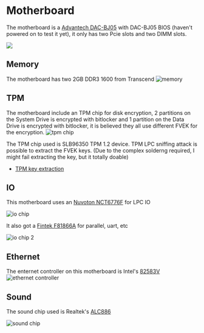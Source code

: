 # Motherboard

The motherboard is a [Advantech DAC-BJ05](https://www.alibaba.com/product-detail/Advantech-DAC-BJ05-Industrial-Motherboard-CPU_1600945359533.html) with DAC-BJ05 BIOS (haven't powered on to test it yet), it only has two Pcie slots and two DIMM slots.

![](./../res/069DA365-A2BC-4F0A-8B0B-BFD462A16C4A.jpeg)

## Memory
The motherboard has two 2GB DDR3 1600 from Transcend
![memory](./../res/07DECB28-0FC9-44CF-8704-D28BEBE7246E.jpeg)


## TPM
The motherboard include an TPM chip for disk encryption, 2 partitions on the System Drive is encrypted with bitlocker and 1 partition on the Data Drive is encrypted with bitlocker, it is believed they all use different FVEK for the encryption.
![tpm chip](../res/B91263CA-837D-4663-B194-D6218B866B75.jpeg)

The TPM chip used is SLB96350 TPM 1.2 device. TPM LPC sniffing attack is possible to extract the FVEK keys. (Due to the complex solderng required, I might fail extracting the key, but it totally doable)

* [TPM key extraction](https://pulsesecurity.co.nz/articles/TPM-sniffing)

## IO
This motherboard uses an [Nuvoton NCT6776F](https://static6.arrow.com/aropdfconversion/b19813efc8e1635369c0c75d2e50037b046c2513/nct6776f_nct6776d_datasheet_v1_2.pdf) for LPC IO

![io chip](../res/F48B3D4F-F2F8-4BF8-A7EB-D6B73256EEC4.jpeg)

It also got a [Fintek F81866A](https://www.fintek.com.tw/index.php/products/i-o-controller-and-i-f-management/item/59-f81866a) for parallel, uart, etc

![io chip 2](./../res/A0B3B7D6-D53E-4C35-9E6A-815DDBDD8443.jpeg)

## Ethernet
The enternet controller on this motherboard is Intel's [82583V](https://ark.intel.com/content/www/us/en/ark/products/41676/intel-82583v-gigabit-ethernet-controller.html) 
![ethernet controller](../res/D43B97FC-11ED-4BC0-9472-AC9979AF5077.jpeg)

## Sound
The sound chip used is Realtek's [ALC886](https://www.realtek.cz/download-ALC886-sound-driver-for-Windows10-64bit.html)

![sound chip](../res/F2AF56D6-E15B-4974-B7F2-28F670D98587.jpeg)
